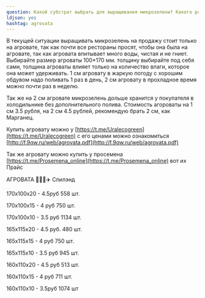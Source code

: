 ```yaml
---
question: Какой субстрат выбрать для выращивания микрозелени? Какого размера покупать агровату для микрозелени и где?
ldjson: yes 
hashtag: agrovata
---
```


В текущей ситуации выращивать микрозелень на продажу стоит только на агровате, так как почти все рестораны просят, чтобы она была на агровате, так как агровата впитывает много воды, чистая и не гниет. 
Выбирайте размер агроваты 100*170 мм. толщину выбирайте под себя сами, толщина агроваты влияет только на количество влаги, которое она может удерживать. 1 см  агровату в жаркую погоду с хорошим обдувом надо поливать 1 раз в день, 2 см агровату в прохладное время можно почти раз в неделю. 

Так же на 2 см агровате микрозелень дольше хранится у покупателя в холодильнике без дополнительного полива. Стоимость агороваты на 1 см 3.5 рубля, на 2 см 4.5 рублей, рекомендую брать 2 см, как Марганец.

Купить агровату можно у [https://t.me/Uralecogreen](https://t.me/Uralecogreen) с его ценами можно ознакомиться [http://f.9qw.ru/web/agrovata.pdf](http://f.9qw.ru/web/agrovata.pdf) 

Так же агровату можно купить у  просемена [https://t.me/Prosemena_online](https://t.me/Prosemena_online) вот их Прайс

АГРОВАТА 🌿🌿🌿✈️ Спилэнд

170х100х20 - 4.5руб   558 шт.

170х100х15 - 4 руб      750 шт. 

170х100х10 - 3.5 руб    1134 шт. 

165х115х20 - 4.5 руб.     480 шт. 

165х115х15 - 4 руб         750 шт. 

165х115х10 - 3.5 руб      945 шт.

160х110х20 - 4.5 руб      513 шт. 

160х110х15 - 4 руб          711 шт.  

160х110х10 - 3.5руб       1074 шт

